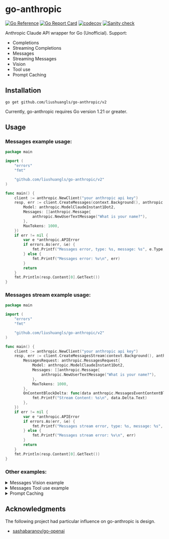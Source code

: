 # go-anthropic

[![Go Reference](https://pkg.go.dev/badge/github.com/liushuangls/go-anthropic/v2.svg)](https://pkg.go.dev/github.com/liushuangls/go-anthropic/v2)
[![Go Report Card](https://goreportcard.com/badge/github.com/liushuangls/go-anthropic/v2)](https://goreportcard.com/report/github.com/liushuangls/go-anthropic/v2)
[![codecov](https://codecov.io/gh/liushuangls/go-anthropic/graph/badge.svg?token=O6JSAOZORX)](https://codecov.io/gh/liushuangls/go-anthropic)
[![Sanity check](https://github.com/liushuangls/go-anthropic/actions/workflows/pr.yml/badge.svg)](https://github.com/liushuangls/go-anthropic/actions/workflows/pr.yml)

Anthropic Claude API wrapper for Go (Unofficial). Support:

- Completions
- Streaming Completions
- Messages
- Streaming Messages
- Vision
- Tool use
- Prompt Caching

## Installation

```
go get github.com/liushuangls/go-anthropic/v2
```

Currently, go-anthropic requires Go version 1.21 or greater.

## Usage

### Messages example usage:

```go
package main

import (
	"errors"
	"fmt"

	"github.com/liushuangls/go-anthropic/v2"
)

func main() {
	client := anthropic.NewClient("your anthropic api key")
	resp, err := client.CreateMessages(context.Background(), anthropic.MessagesRequest{
		Model: anthropic.ModelClaudeInstant1Dot2,
		Messages: []anthropic.Message{
			anthropic.NewUserTextMessage("What is your name?"),
		},
		MaxTokens: 1000,
	})
	if err != nil {
		var e *anthropic.APIError
		if errors.As(err, &e) {
			fmt.Printf("Messages error, type: %s, message: %s", e.Type, e.Message)
		} else {
			fmt.Printf("Messages error: %v\n", err)
		}
		return
	}
	fmt.Println(resp.Content[0].GetText())
}
```

### Messages stream example usage:

```go
package main

import (
	"errors"
	"fmt"

	"github.com/liushuangls/go-anthropic/v2"
)

func main() {
	client := anthropic.NewClient("your anthropic api key")
	resp, err := client.CreateMessagesStream(context.Background(), anthropic.MessagesStreamRequest{
		MessagesRequest: anthropic.MessagesRequest{
			Model: anthropic.ModelClaudeInstant1Dot2,
			Messages: []anthropic.Message{
				anthropic.NewUserTextMessage("What is your name?"),
			},
			MaxTokens: 1000,
		},
		OnContentBlockDelta: func(data anthropic.MessagesEventContentBlockDeltaData) {
			fmt.Printf("Stream Content: %s\n", data.Delta.Text)
		},
	})
	if err != nil {
		var e *anthropic.APIError
		if errors.As(err, &e) {
			fmt.Printf("Messages stream error, type: %s, message: %s", e.Type, e.Message)
		} else {
			fmt.Printf("Messages stream error: %v\n", err)
		}
		return
	}
	fmt.Println(resp.Content[0].GetText())
}
```

### Other examples:

<details>
<summary>Messages Vision example</summary>

```go
package main

import (
	"errors"
	"fmt"

	"github.com/liushuangls/go-anthropic/v2"
)

func main() {
	client := anthropic.NewClient("your anthropic api key")

	imagePath := "xxx"
	imageMediaType := "image/jpeg"
	imageFile, err := os.Open(imagePath)
	if err != nil {
		panic(err)
	}
	imageData, err := io.ReadAll(imageFile)
	if err != nil {
		panic(err)
	}

	resp, err := client.CreateMessages(context.Background(), anthropic.MessagesRequest{
		Model: anthropic.ModelClaude3Opus20240229,
		Messages: []anthropic.Message{
			{
				Role: anthropic.RoleUser,
				Content: []anthropic.MessageContent{
					anthropic.NewImageMessageContent(anthropic.MessageContentImageSource{
						Type:      "base64",
						MediaType: imageMediaType,
						Data:      imageData,
					}),
					anthropic.NewTextMessageContent("Describe this image."),
				},
			},
		},
		MaxTokens: 1000,
	})
	if err != nil {
		var e *anthropic.APIError
		if errors.As(err, &e) {
			fmt.Printf("Messages error, type: %s, message: %s", e.Type, e.Message)
		} else {
			fmt.Printf("Messages error: %v\n", err)
		}
		return
	}
	fmt.Println(resp.Content[0].Text)
}
```
</details>

<details>

<summary>Messages Tool use example</summary>

```go
package main

import (
	"context"
	"fmt"

	"github.com/liushuangls/go-anthropic/v2"
	"github.com/liushuangls/go-anthropic/v2/jsonschema"
)

func main() {
	client := anthropic.NewClient(
		"your anthropic api key",
	)

	request := anthropic.MessagesRequest{
		Model: anthropic.ModelClaude3Haiku20240307,
		Messages: []anthropic.Message{
			anthropic.NewUserTextMessage("What is the weather like in San Francisco?"),
		},
		MaxTokens: 1000,
		Tools: []anthropic.ToolDefinition{
			{
				Name:        "get_weather",
				Description: "Get the current weather in a given location",
				InputSchema: jsonschema.Definition{
					Type: jsonschema.Object,
					Properties: map[string]jsonschema.Definition{
						"location": {
							Type:        jsonschema.String,
							Description: "The city and state, e.g. San Francisco, CA",
						},
						"unit": {
							Type:        jsonschema.String,
							Enum:        []string{"celsius", "fahrenheit"},
							Description: "The unit of temperature, either 'celsius' or 'fahrenheit'",
						},
					},
					Required: []string{"location"},
				},
			},
		},
	}

	resp, err := client.CreateMessages(context.Background(), request)
	if err != nil {
		panic(err)
	}

	request.Messages = append(request.Messages, anthropic.Message{
		Role:    anthropic.RoleAssistant,
		Content: resp.Content,
	})

	var toolUse *anthropic.MessageContentToolUse

	for _, c := range resp.Content {
		if c.Type == anthropic.MessagesContentTypeToolUse {
			toolUse = c.MessageContentToolUse
		}
	}

	if toolUse == nil {
		panic("tool use not found")
	}

	request.Messages = append(request.Messages, anthropic.NewToolResultsMessage(toolUse.ID, "65 degrees", false))

	resp, err = client.CreateMessages(context.Background(), request)
	if err != nil {
		panic(err)
	}
	fmt.Printf("Response: %+v\n", resp)
}
```

</details>

<details>
<summary>Prompt Caching</summary>

doc: https://docs.anthropic.com/en/docs/build-with-claude/prompt-caching

```go
package main

import (
	"context"
	"errors"
	"fmt"

	"github.com/liushuangls/go-anthropic/v2"
)

func main() {
	client := anthropic.NewClient(
		"your anthropic api key",
		anthropic.WithBetaVersion(anthropic.BetaPromptCaching20240731),
	)

	resp, err := client.CreateMessages(
		context.Background(),
		anthropic.MessagesRequest{
			Model: anthropic.ModelClaude3Haiku20240307,
			MultiSystem: []anthropic.MessageSystemPart{
				{
					Type: "text",
					Text: "You are an AI assistant tasked with analyzing literary works. Your goal is to provide insightful commentary on themes, characters, and writing style.",
				},
				{
					Type: "text",
					Text: "<the entire contents of Pride and Prejudice>",
					CacheControl: &anthropic.MessageCacheControl{
						Type: anthropic.CacheControlTypeEphemeral,
					},
				},
			},
			Messages: []anthropic.Message{
				anthropic.NewUserTextMessage("Analyze the major themes in Pride and Prejudice.")
			},
			MaxTokens: 1000,
	})
	if err != nil {
		var e *anthropic.APIError
		if errors.As(err, &e) {
			fmt.Printf("Messages error, type: %s, message: %s", e.Type, e.Message)
		} else {
			fmt.Printf("Messages error: %v\n", err)
		}
		return
	}
	fmt.Printf("Usage: %+v\n", resp.Usage)
	fmt.Println(resp.Content[0].GetText())
}
```

</details>

## Acknowledgments
The following project had particular influence on go-anthropic is design.

- [sashabaranov/go-openai](https://github.com/sashabaranov/go-openai)
